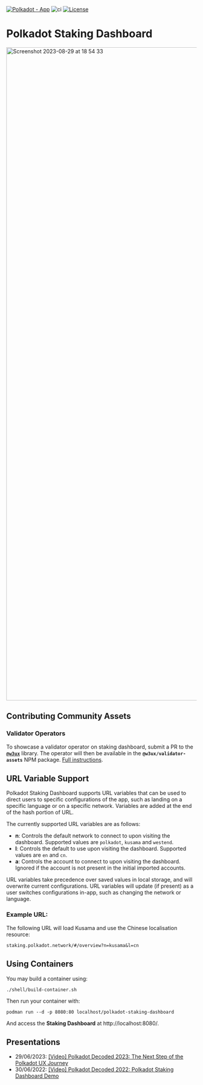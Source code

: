 [![Polkadot - App](https://img.shields.io/badge/Polkadot-App-E6007A?logo=polkadot&logoColor=E6007A)](https://staking.polkadot.network) ![ci](https://github.com/paritytech/polkadot-staking-dashboard/actions/workflows/ci.yml/badge.svg) [![License](https://img.shields.io/badge/License-GPL3.0-blue.svg)](https://opensource.org/licenses/GPL-3.0)

# Polkadot Staking Dashboard

<img width="1727" alt="Screenshot 2023-08-29 at 18 54 33" src="https://github.com/paritytech/polkadot-staking-dashboard/assets/13929023/6291d682-0434-4b77-b6e9-383d277893b0">

## Contributing Community Assets

### Validator Operators

To showcase a validator operator on staking dashboard, submit a PR to the [__`@w3ux`__](https://github.com/w3ux/w3ux-library/tree/main) library. The operator will then be available in the __`@w3ux/validator-assets`__ NPM package. [Full instructions](https://github.com/w3ux/w3ux-library/tree/main/library/validator-assets).

## URL Variable Support

Polkadot Staking Dashboard supports URL variables that can be used to direct users to specific configurations of the app, such as landing on a specific language or on a specific network. Variables are added at the end of the hash portion of URL.

The currently supported URL variables are as follows:

- **n**: Controls the default network to connect to upon visiting the dashboard. Supported values are `polkadot`, `kusama` and `westend`.
- **l**: Controls the default to use upon visiting the dashboard. Supported values are `en` and `cn`.
- **a**: Controls the account to connect to upon visiting the dashboard. Ignored if the account is not present in the initial imported accounts.

URL variables take precedence over saved values in local storage, and will overwrite current configurations. URL variables will update (if present) as a user switches configurations in-app, such as changing the network or language.

### Example URL:

The following URL will load Kusama and use the Chinese localisation resource:

```
staking.polkadot.network/#/overview?n=kusama&l=cn
```

## Using Containers

You may build a container using:

```
./shell/build-container.sh
```

Then run your container with:

```
podman run --d -p 8080:80 localhost/polkadot-staking-dashboard
```

<!-- markdown-link-check-disable -->

And access the **Staking Dashboard** at http://localhost:8080/.

<!-- markdown-link-check-enable-->

## Presentations

- 29/06/2023: [[Video] Polkadot Decoded 2023: The Next Step of the Polkadot UX Journey](https://www.youtube.com/watch?v=s78SZZ_ZA64)
- 30/06/2022: [[Video] Polkadot Decoded 2022: Polkadot Staking Dashboard Demo](https://youtu.be/H1WGu6mf1Ls)
